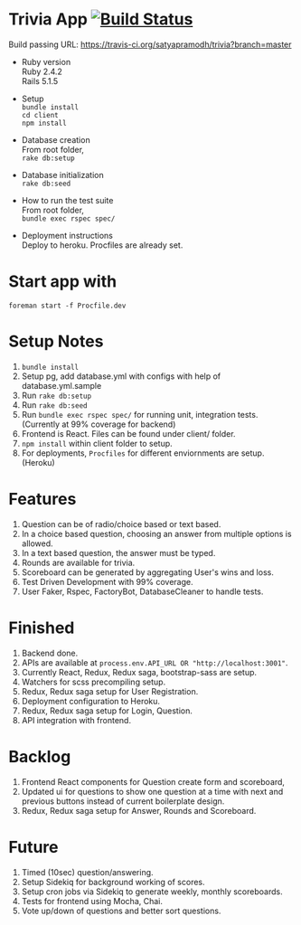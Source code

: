 # Trivia App [![Build Status](https://travis-ci.org/satyapramodh/trivia.svg?branch=master)](https://travis-ci.org/satyapramodh/trivia?branch=master)


Build passing URL: https://travis-ci.org/satyapramodh/trivia?branch=master

* Ruby version \
Ruby 2.4.2 \
Rails 5.1.5

* Setup \
`bundle install` \
`cd client` \
`npm install`

* Database creation \
From root folder, \
`rake db:setup`

* Database initialization \
`rake db:seed`

* How to run the test suite \
From root folder, \
`bundle exec rspec spec/`

* Deployment instructions \
Deploy to heroku. Procfiles are already set.

# Start app with
`foreman start -f Procfile.dev`


# Setup Notes
1. `bundle install`
2. Setup pg, add database.yml with configs with help of database.yml.sample
3. Run `rake db:setup`
4. Run `rake db:seed`
5. Run `bundle exec rspec spec/` for running unit, integration tests. (Currently at 99% coverage for backend)
6. Frontend is React. Files can be found under client/ folder.
7. `npm install` within client folder to setup.
8. For deployments, `Procfiles` for different enviornments are setup. (Heroku)

# Features
1. Question can be of radio/choice based or text based.
2. In a choice based question, choosing an answer from multiple options is allowed.
3. In a text based question, the answer must be typed.
4. Rounds are available for trivia.
5. Scoreboard can be generated by aggregating User's wins and loss.
6. Test Driven Development with 99% coverage.
7. User Faker, Rspec, FactoryBot, DatabaseCleaner to handle tests.

# Finished
1. Backend done.
2. APIs are available at `process.env.API_URL OR "http://localhost:3001"`.
3. Currently React, Redux, Redux saga, bootstrap-sass are setup.
4. Watchers for scss precompiling setup.
5. Redux, Redux saga setup for User Registration.
6. Deployment configuration to Heroku.
7. Redux, Redux saga setup for Login, Question.
8. API integration with frontend.

# Backlog
1. Frontend React components for Question create form and scoreboard,
2. Updated ui for questions to show one question at a time with next and previous buttons instead of current boilerplate design.
3. Redux, Redux saga setup for  Answer, Rounds and Scoreboard.

# Future
1. Timed (10sec) question/answering.
2. Setup Sidekiq for background working of scores.
3. Setup cron jobs via Sidekiq to generate weekly, monthly scoreboards.
4. Tests for frontend using Mocha, Chai.
5. Vote up/down of questions and better sort questions.